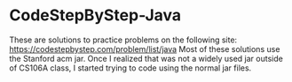 # CodeStepByStep-Java
These are solutions to practice problems on the following site: https://codestepbystep.com/problem/list/java
Most of these solutions use the Stanford acm jar.  Once I realized that was not a widely used jar outside of
CS106A class, I started trying to code using the normal jar files.
